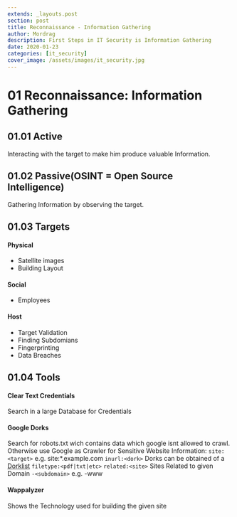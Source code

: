 ```yaml
---
extends: _layouts.post
section: post
title: Reconnaissance - Information Gathering
author: Mordrag
description: First Steps in IT Security is Information Gathering
date: 2020-01-23
categories: [it_security]
cover_image: /assets/images/it_security.jpg
---
```



# 01 Reconnaissance: Information Gathering

## 01.01 Active

Interacting with the target to make him produce valuable Information.

## 01.02 Passive(OSINT = Open Source Intelligence)

Gathering Information by observing the target.

## 01.03 Targets

#### Physical

- Satellite images
- Building Layout

#### Social

- Employees

#### Host

- Target Validation
- Finding Subdomians
- Fingerprinting
- Data Breaches

## 01.04 Tools

#### Clear Text Credentials

Search in a large Database for Credentials

#### Google Dorks

Search for robots.txt wich contains data which google isnt allowed to crawl.
Otherwise use Google as Crawler for Sensitive Website Information:
`site:<target>` e.g. site:\*.example.com
`inurl:<dork>` Dorks can be obtained of a [Dorklist](https://gbhackers.com/latest-google-dorks-list/)
`filetype:<pdf|txt|etc>`
`related:<site>` Sites Related to given Domain
`-<subdomain>` e.g. -www

#### Wappalyzer

Shows the Technology used for building the given site
